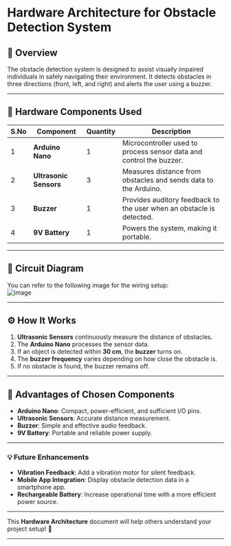 # Hardware Architecture for Obstacle Detection System

## 📌 Overview
The obstacle detection system is designed to assist visually impaired individuals in safely navigating their environment. It detects obstacles in three directions (front, left, and right) and alerts the user using a buzzer.

---

## 🔧 **Hardware Components Used**
| S.No | Component         | Quantity | Description |
|------|------------------|----------|-------------|
| 1    | **Arduino Nano** | 1        | Microcontroller used to process sensor data and control the buzzer. |
| 2    | **Ultrasonic Sensors** | 3 | Measures distance from obstacles and sends data to the Arduino. |
| 3    | **Buzzer** | 1 | Provides auditory feedback to the user when an obstacle is detected. |
| 4    | **9V Battery** | 1 | Powers the system, making it portable. |

---

## 🔌 **Circuit Diagram**
You can refer to the following image for the wiring setup:  
![image](https://github.com/user-attachments/assets/6725fae8-2bd4-4b45-8dc8-21a78422d38a)


---

## ⚙️ **How It Works**
1. **Ultrasonic Sensors** continuously measure the distance of obstacles.
2. The **Arduino Nano** processes the sensor data.
3. If an object is detected within **30 cm**, the **buzzer** turns on.
4. The **buzzer frequency** varies depending on how close the obstacle is.
5. If no obstacle is found, the buzzer remains off.

---

## 📌 **Advantages of Chosen Components**
- **Arduino Nano**: Compact, power-efficient, and sufficient I/O pins.
- **Ultrasonic Sensors**: Accurate distance measurement.
- **Buzzer**: Simple and effective audio feedback.
- **9V Battery**: Portable and reliable power supply.

---

### **💡 Future Enhancements**
- **Vibration Feedback**: Add a vibration motor for silent feedback.
- **Mobile App Integration**: Display obstacle detection data in a smartphone app.
- **Rechargeable Battery**: Increase operational time with a more efficient power source.

---

This **Hardware Architecture** document will help others understand your project setup! 🚀

---
